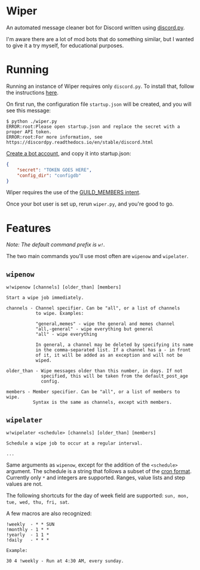 # Wiper
An automated message cleaner bot for Discord written using [discord.py](https://github.com/Rapptz/discord.py).

I'm aware there are a lot of mod bots that do something similar, but I wanted to give it a
try myself, for educational purposes.

# Running

Running an instance of Wiper requires only `discord.py`. To install that, follow the instructions
[here](https://github.com/Rapptz/discord.py/blob/master/README.rst).

On first run, the configuration file `startup.json` will be created, and you will see this message:

```
$ python ./wiper.py
ERROR:root:Please open startup.json and replace the secret with a proper API token.
ERROR:root:For more information, see https://discordpy.readthedocs.io/en/stable/discord.html
```

[Create a bot account](https://discordpy.readthedocs.io/en/stable/discord.html), and copy
it into startup.json:

```json
{
    "secret": "TOKEN GOES HERE",
    "config_dir": "configdb"
}
```

Wiper requires the use of the [GUILD_MEMBERS intent](https://discordpy.readthedocs.io/en/stable/intents.html).

Once your bot user is set up, rerun `wiper.py`, and you're good to go.

# Features

_Note: The default command prefix is `w!`._

The two main commands you'll use most often are `wipenow` and `wipelater`.

## `wipenow`

```
w!wipenow [channels] [older_than] [members]

Start a wipe job immediately.

channels - Channel specifier. Can be "all", or a list of channels
           to wipe. Examples:

           "general,memes" - wipe the general and memes channel
           "all,-general" - wipe everything but general
           "all" - wipe everything

           In general, a channel may be deleted by specifying its name
           in the comma-separated list. If a channel has a - in front
           of it, it will be added as an exception and will not be
           wiped.

older_than - Wipe messages older than this number, in days. If not
             specified, this will be taken from the default_post_age
             config.

members - Member specifier. Can be "all", or a list of members to wipe.
          Syntax is the same as channels, except with members.
```

## `wipelater`

```
w!wipelater <schedule> [channels] [older_than] [members]

Schedule a wipe job to occur at a regular interval.

...
```

Same arguments as `wipenow`, except for the addition of the `<schedule>` argument. The schedule is a string
that follows a subset of the [cron format](https://crontogo.com/blog/the-complete-guide-to-cron/). Currently
only `*` and integers are supported. Ranges, value lists and step values are not.

The following shortcuts for the day of week field are supported: `sun, mon, tue, wed, thu, fri, sat`.

A few macros are also recognized:

```
!weekly  - * * SUN
!monthly - 1 * *
!yearly  - 1 1 *
!daily   - * * *

Example:

30 4 !weekly - Run at 4:30 AM, every sunday.
```
